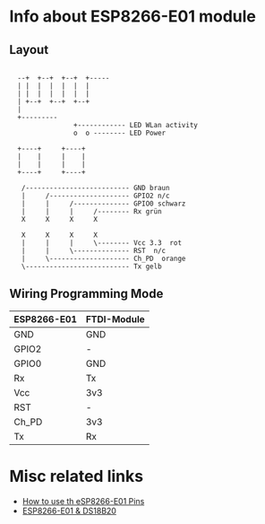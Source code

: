 # Info about ESP8266-E01 module


## Layout
```

  --+  +--+  +--+  +-----
  | |  |  |  |  |  |
  | |  |  |  |  |  |
  | +--+  +--+  +--+
  |
  +---------    
                +------------ LED WLan activity
                o  o -------- LED Power

  +----+     +----+  
  |    |     |    |
  |    |     |    |
  +----+     +----+

   /-------------------------- GND braun
   |     /-------------------- GPIO2 n/c
   |     |     /-------------- GPIO0 schwarz
   |     |     |     /-------- Rx grün
   X     X     X     X

   X     X     X     X   
   |     |     |     \-------- Vcc 3.3  rot
   |     |     \-------------- RST  n/c
   |     \-------------------- Ch_PD  orange
   \-------------------------- Tx gelb
```
## Wiring Programming Mode
|ESP8266-E01|FTDI-Module|
|---|---|
|GND|GND|
|GPIO2|-|
|GPIO0|GND|
|Rx|Tx|
|Vcc|3v3|
|RST|-|
|Ch_PD|3v3|
|Tx|Rx|

# Misc related links

- [How to use th eSP8266-E01 Pins](http://www.instructables.com/id/How-to-use-the-ESP8266-01-pins/)
- [ESP8266-E01 & DS18B20](http://www.gtkdb.de/index_18_2887.html)




